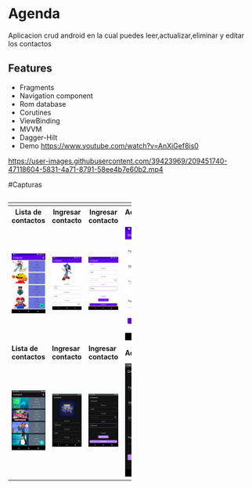 # Agenda

Aplicacion crud android en la cual puedes leer,actualizar,eliminar y editar 
los contactos

## Features
- Fragments
- Navigation component
- Rom database
- Corutines
- ViewBinding
- MVVM
- Dagger-Hilt
- Demo https://www.youtube.com/watch?v=AnXiGef8is0





https://user-images.githubusercontent.com/39423969/209451740-47118604-5831-4a71-8791-58ee4b7e60b2.mp4


#Capturas
<div style="display: flex;">
  <table>
    <td>
      <tr>
        <th>Lista de contactos</th>
        <th>Ingresar contacto</th>
        <th>Ingresar contacto</th>
        <th>Actualizar/Eliminar contacto</th>
      </tr>
      <tr>
        <td><img src="screenshots/lista.png" width="100%"></td>
        <td><img src="screenshots/ingresar.png" width="100%"></td>
         <td><img src="screenshots/ingresar2.png" width="100%"></td>
        <td><img src="screenshots/update.png" width="100%"></td>
      </tr>
    </td>
     <tr>
    <td><strong>Lista de contactos</strong></td>
   <td><strong>Ingresar contacto</strong></td>
    <td><strong>Ingresar contacto</strong></td>
    <td><strong>Actualizar/Eliminar</strong></td>
  </tr>
  <tr>
    <td><img src="screenshots/lista-night.png" width="100%"></td>
    <td><img src="screenshots/ingresar-night.png" width="100%"></td>
    <td><img src="screenshots/ingresar2_night.png" width="100%"></td>
    <td><img src="screenshots/update_night.png" width="100%"></td>
  </tr>
    <table>
</div>

